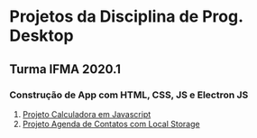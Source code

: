 # Projetos da Disciplina de Prog. Desktop

## Turma IFMA 2020.1

### Construção de App com HTML, CSS, JS e Electron JS

1. [Projeto Calculadora em Javascript](https://tallisson.github.io/desktop/projeto01/index.html)
2. [Projeto Agenda de Contatos com Local Storage](https://tallisson.github.io/desktop/projeto02/index.html)